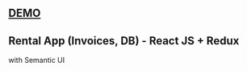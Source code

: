 ## [DEMO](https://github.com/facebook/create-react-app)

## Rental App (Invoices, DB) - React JS + Redux

with Semantic UI

